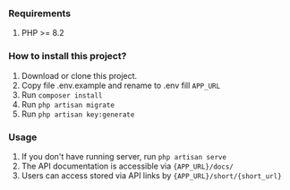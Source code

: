 ### Requirements
1. PHP >= 8.2
### How to install this project?
1. Download or clone this project.
2. Copy file .env.example and rename to .env
    fill `APP_URL`
3. Run `composer install`
4. Run `php artisan migrate`
5. Run `php artisan key:generate`

### Usage
1. If you don't have running server, run `php artisan serve`
2. The API documentation is accessible via `{APP_URL}/docs/`
3. Users can access stored via API links by `{APP_URL}/short/{short_url}`
